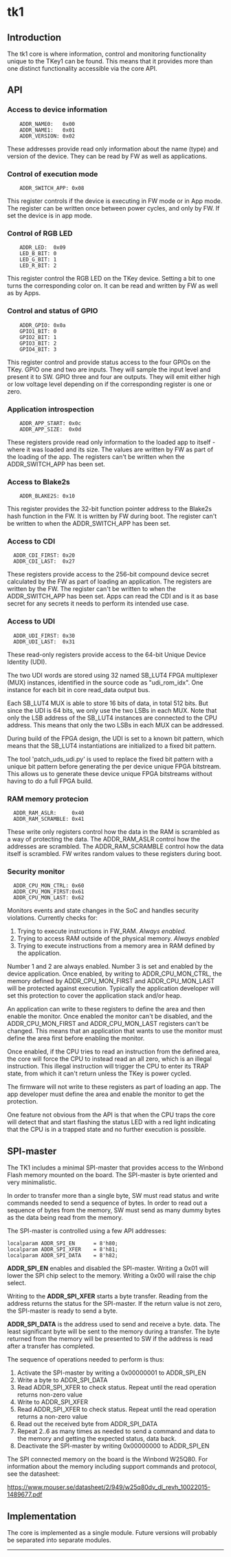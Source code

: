 # tk1

## Introduction

The tk1 core is where information, control and monitoring
functionality unique to the TKey1 can be found. This means that it
provides more than one distinct functionality accessible via the core
API.


## API

### Access to device information

```
	ADDR_NAME0:   0x00
	ADDR_NAME1:   0x01
	ADDR_VERSION: 0x02
```

These addresses provide read only information about the name (type)
and version of the device. They can be read by FW as well as
applications.


### Control of execution mode

```
	ADDR_SWITCH_APP: 0x08
```

This register controls if the device is executing in FW mode or in App
mode. The register can be written once between power cycles, and only
by FW. If set the device is in app mode.


### Control of RGB LED

```
	ADDR_LED:  0x09
	LED_B_BIT: 0
	LED_G_BIT: 1
	LED_R_BIT: 2
```

This register control the RGB LED on the TKey device. Setting a bit to
one turns the corresponding color on. It can be read and written by FW
as well as by Apps.


### Control and status of GPIO

```
	ADDR_GPIO: 0x0a
	GPIO1_BIT: 0
	GPIO2_BIT: 1
	GPIO3_BIT: 2
	GPIO4_BIT: 3
```

This register control and provide status access to the four GPIOs on
the TKey. GPIO one and two are inputs. They will sample the input
level and present it to SW. GPIO three and four are outputs. They will
emit either high or low voltage level depending on if the
corresponding register is one or zero.


### Application introspection

```
	ADDR_APP_START: 0x0c
	ADDR_APP_SIZE:  0x0d
```

These registers provide read only information to the loaded app to
itself - where it was loaded and its size. The values are written by
FW as part of the loading of the app. The registers can't be written
when the ADDR_SWITCH_APP has been set.


### Access to Blake2s

```
	ADDR_BLAKE2S: 0x10
```

This register provides the 32-bit function pointer address to the
Blake2s hash function in the FW. It is written by FW during boot. The
register can't be written to when the ADDR_SWITCH_APP has been set.


### Access to CDI

```
  ADDR_CDI_FIRST: 0x20
  ADDR_CDI_LAST:  0x27
```

These registers provide access to the 256-bit compound device secret
calculated by the FW as part of loading an application. The registers
are written by the FW. The register can't be written to when the
ADDR_SWITCH_APP has been set. Apps can read the CDI and is it as base
secret for any secrets it needs to perform its intended use case.


### Access to UDI

```
  ADDR_UDI_FIRST: 0x30
  ADDR_UDI_LAST:  0x31
```

These read-only registers provide access to the 64-bit Unique Device
Identity (UDI).

The two UDI words are stored using 32 named SB\_LUT4 FPGA multiplexer
(MUX) instances, identified in the source code as "udi\_rom\_idx". One
instance for each bit in core read_data output bus.

Each SB\_LUT4 MUX is able to store 16 bits of data, in total 512 bits.
But since the UDI is 64 bits, we only use the two LSBs in each MUX.
Note that only the LSB address of the SB_LUT4 instances are connected
to the CPU address. This means that only the two LSBs in each MUX can
be addressed.

During build of the FPGA design, the UDI is set to a known bit
pattern, which means that the SB_LUT4 instantiations are initialized
to a fixed bit pattern.

The tool 'patch\_uds\_udi.py' is used to replace the fixed bit pattern
with a unique bit pattern before generating the per device unique FPGA
bitstream. This allows us to generate these device unique FPGA
bitstreams without having to do a full FPGA build.


### RAM memory protecion

```
  ADDR_RAM_ASLR:     0x40
  ADDR_RAM_SCRAMBLE: 0x41
```

These write only registers control how the data in the RAM is
scrambled as a way of protecting the data. The ADDR_RAM_ASLR control
how the addresses are scrambled. The ADDR_RAM_SCRAMBLE control how the
data itself is scrambled. FW writes random values to these registers
during boot.


### Security monitor

```
  ADDR_CPU_MON_CTRL: 0x60
  ADDR_CPU_MON_FIRST:0x61
  ADDR_CPU_MON_LAST: 0x62
```

Monitors events and state changes in the SoC and handles security
violations. Currently checks for:

1. Trying to execute instructions in FW_RAM. *Always enabled.*
2. Trying to access RAM outside of the physical memory. *Always enabled*
3. Trying to execute instructions from a memory area in RAM defined by
   the application.

Number 1 and 2 are always enabled. Number 3 is set and enabled by the
device application. Once enabled, by writing to ADDR_CPU_MON_CTRL, the
memory defined by ADDR_CPU_MON_FIRST and ADDR_CPU_MON_LAST will be
protected against execution. Typically the application developer will
set this protection to cover the application stack and/or heap.

An application can write to these registers to define the area and
then enable the monitor. Once enabled the monitor can't be disabled,
and the ADDR_CPU_MON_FIRST and ADDR_CPU_MON_LAST registers can't be
changed. This means that an application that wants to use the monitor
must define the area first before enabling the monitor.

Once enabled, if the CPU tries to read an instruction from the defined
area, the core will force the CPU to instead read an all zero, which
is an illegal instruction. This illegal instruction will trigger the
CPU to enter its TRAP state, from which it can't return unless the
TKey is power cycled.

The firmware will not write to these registers as part of loading an
app. The app developer must define the area and enable the monitor to
get the protection.

One feature not obvious from the API is that when the CPU traps the
core will detect that and start flashing the status LED with a red
light indicating that the CPU is in a trapped state and no further
execution is possible.

## SPI-master

The TK1 includes a minimal SPI-master that provides access to the
Winbond Flash memory mounted on the board. The SPI-master is byte
oriented and very minimalistic.

In order to transfer more than a single byte, SW must read status and
write commands needed to send a sequence of bytes. In order to read
out a sequence of bytes from the memory, SW must send as many dummy
bytes as the data being read from the memory.

The SPI-master is controlled using a few API
addresses:

```
localparam ADDR_SPI_EN		= 8'h80;
localparam ADDR_SPI_XFER	= 8'h81;
localparam ADDR_SPI_DATA	= 8'h82;
```

**ADDR_SPI_EN** enables and disabled the SPI-master. Writing a 0x01 will
lower the SPI chip select to the memory. Writing a 0x00 will raise the
chip select.

Writing to the **ADDR_SPI_XFER** starts a byte transfer. Reading from
the address returns the status for the SPI-master. If the return value
is not zero, the SPI-master is ready to send a byte.

**ADDR_SPI_DATA** is the address used to send and receive a byte.
data. The least significant byte will be sent to the memory during a
transfer. The byte returned from the memory will be presented to SW if
the address is read after a transfer has completed.

The sequence of operations needed to perform is thus:

1. Activate the SPI-master by writing a 0x00000001 to ADDR_SPI_EN
2. Write a byte to ADDR_SPI_DATA
3. Read ADDR_SPI_XFER to check status. Repeat until the read
   operation returns non-zero value
4. Write to ADDR_SPI_XFER
5. Read ADDR_SPI_XFER to check status. Repeat until the read operation
   returns a non-zero value
6. Read out the received byte from ADDR_SPI_DATA
7. Repeat 2..6 as many times as needed to send a command and data to
   the memory and getting the expected status, data back.
8. Deactivate the SPI-master by writing 0x00000000 to ADDR_SPI_EN

The SPI connected memory on the board is the Winbond W25Q80. For
information about the memory including support commands and protocol,
see the datasheet:

https://www.mouser.se/datasheet/2/949/w25q80dv_dl_revh_10022015-1489677.pdf


## Implementation

The core is implemented as a single module. Future versions will
probably be separated into separate modules.

---
